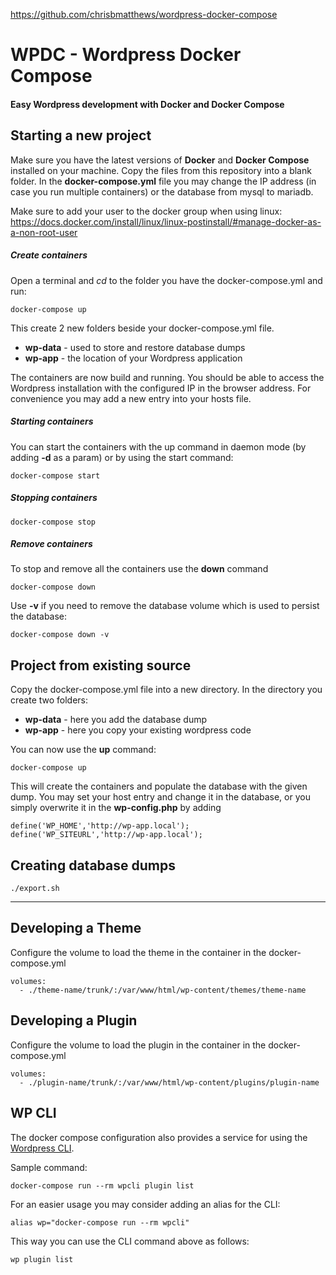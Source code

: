 https://github.com/chrisbmatthews/wordpress-docker-compose

# WPDC - Wordpress Docker Compose

#### Easy Wordpress development with Docker and Docker Compose

## Starting a new project

Make sure you have the latest versions of **Docker** and **Docker Compose** installed on your machine.
Copy the files from this repository into a blank folder. In the **docker-compose.yml** file you may change the IP address (in case you run multiple containers) or the database from mysql to mariadb.

Make sure to add your user to the docker group when using linux:
https://docs.docker.com/install/linux/linux-postinstall/#manage-docker-as-a-non-root-user


##### Create containers

Open a terminal and *cd* to the folder you have the docker-compose.yml and run:
```
docker-compose up
```

This create 2 new folders beside your docker-compose.yml file.
* **wp-data** - used to store and restore database dumps
* **wp-app** - the location of your Wordpress application

The containers are now build and running. You should be able to access the Wordpress installation with the configured IP in the browser address. For convenience you may add a new entry into your hosts file.

##### Starting containers

You can start the containers with the up command in daemon mode (by adding **-d** as a param) or by using the start command:
```
docker-compose start
```

##### Stopping containers
```
docker-compose stop
```

##### Remove containers

To stop and remove all the containers use the **down** command
```
docker-compose down
```
Use **-v** if you need to remove the database volume which is used to persist the database:
```
docker-compose down -v
```

## Project from existing source

Copy the docker-compose.yml file into a new directory. In the directory you create two folders:
* **wp-data** - here you add the database dump
* **wp-app** - here you copy your existing wordpress code

You can now use the **up** command:
```
docker-compose up
```

This will create the containers and populate the database with the given dump. You may set your host entry and change it in the database, or you simply overwrite it in the **wp-config.php** by adding
```
define('WP_HOME','http://wp-app.local');
define('WP_SITEURL','http://wp-app.local');
```

## Creating database dumps
```
./export.sh
```
---

## Developing a Theme

Configure the volume to load the theme in the container in the docker-compose.yml

```
volumes:
  - ./theme-name/trunk/:/var/www/html/wp-content/themes/theme-name
```

## Developing a Plugin

Configure the volume to load the plugin in the container in the docker-compose.yml

```
volumes:
  - ./plugin-name/trunk/:/var/www/html/wp-content/plugins/plugin-name
```


## WP CLI

The docker compose configuration also provides a service for using the [Wordpress CLI](https://developer.wordpress.org/cli/commands/).

Sample command:
```
docker-compose run --rm wpcli plugin list
```

For an easier usage you may consider adding an alias for the CLI:

```
alias wp="docker-compose run --rm wpcli"
```

This way you can use the CLI command above as follows:

```
wp plugin list
```